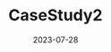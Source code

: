 ---
title: "CaseStudy2"
date: 2023-07-28
draft: false

sections:  
  - name: "GRANAR-MECHA Combo: Cell to Organ Scale"
    text: "Root water uptake is influenced by structural and hydraulic properties at multiple scales. Root anatomy sets the baseline for root radial hydraulic properties. Root hydraulic properties (Kx and Kr) influences everything from crop yields to the global water cycle dynamics. While tools like [MECHA](/mecha/) allow for the analysis of water flow in roots, they require explicit anatomical networks. Obtaining these networks from cross-section images is time-consuming. Hence, there's a need for a high-throughput method like [GRANAR](/granar/). The coupled GRANAR-MECHA computer model emerges as a beacon in this complex landscape. GRANAR simulates root anatomical networks. It uses key anatomical traits extracted from root cross-sections. GRANAR generates cell networks of root cross sections from a set of root anatomical features. The anatomy generation process places cell layers around the root's center, with the position and size of each cell and layer determined by the cell type radius and user-defined randomness. Together, [GRANAR](/granar/) and [MECHA](/mecha/) bridge the gap between the micro and macro, offering a holistic view of root hydraulic conductivity, from the behavior of individual cells to the functionality of the entire root organ."
    textPosition: "top"
    list:
      - "**GRANAR**: Dive deep into root anatomy with our Generator of Root Anatomy in R. This innovative model crafts detailed root anatomical networks at the cellular level, offering a microscopic view of root structures."
      - "**MECHA**: Introducing MECHA, our Model of Explicit Cross-section Hydraulic Anatomy. Seamlessly compute root hydraulic conductivities, both axial and radial (kx and kr), using the intricate anatomical networks crafted by GRANAR."
      - "**Bridging Scales**: Experience the perfect blend of micro and macro with the combined power of [GRANAR](/granar/) and [MECHA](/mecha/). Transition effortlessly from cellular details to organ-level dynamics, ensuring a holistic grasp of root hydraulics."
      - "**Efficiency**: Say goodbye to time-consuming processes. Harness the capabilities of our models to swiftly and accurately unravel the mysteries of the root's hydraulic architecture."
    image: "images/granarmecha2.jpg"
    imageWidth: "600px"
    imageHeight: "300px"
    textPosition: "bottom"

  - name: "GRANAR-MECHA Coupling"
    text: "In essence, the coupling of [GRANAR](/granar/) and [MECHA](/mecha/) allows for a systematic analysis of the impact of root anatomy on hydraulic conductivity in a high-throughput manner. This combination provides insights into how different anatomical features influence the root's ability to conduct water."
    textPosition: "top"
    list:
      - "**Radial Conductivity (k​r​)**: The coupling study estimated the k​r​ for each of the experimental data points."
      - "**Factors**: The simulated **k​r**​ showed variations based on several factors. These include the xylem area, total cortical area, and the proportion of aerenchyma. The most substantial correlation factor to the simulated **k​r**​ was found for the cortex width"
    image: "images/granar_mecha_coupling.png"
    imageWidth: "600px"
    imageHeight: "300px"
    textPosition: "bottom"

  - name: "How was it Coupled ?"
    text: "The root anatomical networks in [GRANAR](/granar/) are crafted using easily accessible anatomical features, which can be obtained from open-access image analysis software and root cross-section images. Once the root anatomy is generated, it can be saved as an XML file. This XML file then serves as the geometry input for the [MECHA](/mecha/) model, bridging the gap between the two tools. "
    textPosition: "top"
    list:
      - "**GRANAR Input**: Uses tissue-scale parameters from image analysis software."
      - "**GRANAR Output**: Produces a digital representation of root anatomy, saved in XML format."
      - "**MECHA Input**: Utilizes the XML file generated by GRANAR as its geometry input."
      - "**Combined Utility**: The GRANAR-MECHA model estimates hydraulic properties, such as radial conductivity (k​r​), for any root anatomy."
      - "**Software Compatibility**: GRANAR outputs are compatible with other tools like [CellSet](https://www.nottingham.ac.uk/research/groups/cvl/software/cellset.aspx), ensuring modularity."
    image: "images/granarmecha1.jpg"
    imageWidth: "600px"
    imageHeight: "300px"
    textPosition: "bottom"

  - name: "Learn more"
    text: "For those keen on exploring this coupling study further, check out the [`GRANAR-MECHA coupling publication`](https://doi.org/10.1104/pp.19.00617)"
---